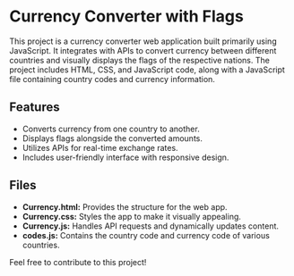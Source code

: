 # Currency Converter with Flags

This project is a currency converter web application built primarily using JavaScript. It integrates with APIs to convert currency between different countries and visually displays the flags of the respective nations. The project includes HTML, CSS, and JavaScript code, along with a JavaScript file containing country codes and currency information.

## Features

- Converts currency from one country to another.
- Displays flags alongside the converted amounts.
- Utilizes APIs for real-time exchange rates.
- Includes user-friendly interface with responsive design.

## Files
- **Currency.html:** Provides the structure for the web app.
- **Currency.css:** Styles the app to make it visually appealing.
- **Currency.js:** Handles API requests and dynamically updates content.
- **codes.js:** Contains the country code and currency code of various countries.

Feel free to contribute to this project! 

